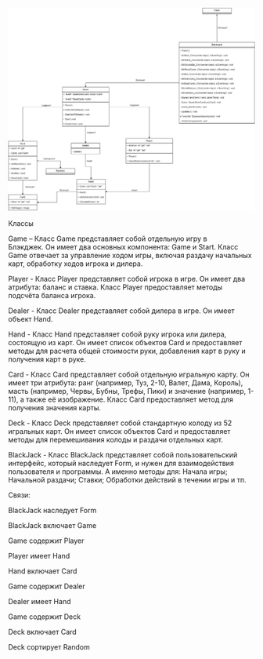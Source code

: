 ![](https://github.com/ZenArtZ98/Blackjack/blob/main/images/ClassDiagram.png)

Классы

Game – Класс Game представляет собой отдельную игру в Блэкджек. Он имеет два основных компонента: Game и Start. Класс Game отвечает за управление ходом игры, включая раздачу начальных карт, обработку ходов игрока и дилера.

Player - Класс Player представляет собой игрока в игре. Он имеет два атрибута: баланс и ставка. Класс Player предоставляет методы подсчёта баланса игрока.

Dealer - Класс Dealer представляет собой дилера в игре. Он имеет объект Hand.

Hand - Класс Hand представляет собой руку игрока или дилера, состоящую из карт. Он имеет список объектов Card и предоставляет методы для расчета общей стоимости руки, добавления карт в руку и получения карт в руке.

Card - Класс Card представляет собой отдельную игральную карту. Он имеет три атрибута: ранг (например, Туз, 2-10, Валет, Дама, Король), масть (например, Червы, Бубны, Трефы, Пики) и значение (например, 1-11), а также её изображение. Класс Card предоставляет метод для получения значения карты.

Deck - Класс Deck представляет собой стандартную колоду из 52 игральных карт. Он имеет список объектов Card и предоставляет методы для перемешивания колоды и раздачи отдельных карт.

BlackJack - Класс BlackJack представляет собой пользовательский интерфейс, который наследует Form, и нужен для взаимодействия пользователя и программы. А именно методы для: Начала игры; Начальной раздачи; Ставки; Обработки действий в течении игры и тп.

Связи:

BlackJack наследует Form

BlackJack включает Game

Game содержит Player

Player имеет Hand

Hand включает Card

Game содержит Dealer

Dealer имеет Hand

Game содержит Deck

Deck включает Card

Deck сортирует Random

